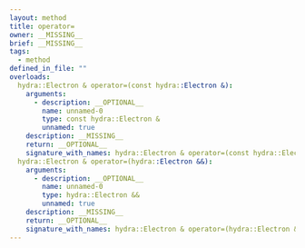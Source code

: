 ```yaml
---
layout: method
title: operator=
owner: __MISSING__
brief: __MISSING__
tags:
  - method
defined_in_file: ""
overloads:
  hydra::Electron & operator=(const hydra::Electron &):
    arguments:
      - description: __OPTIONAL__
        name: unnamed-0
        type: const hydra::Electron &
        unnamed: true
    description: __MISSING__
    return: __OPTIONAL__
    signature_with_names: hydra::Electron & operator=(const hydra::Electron &)
  hydra::Electron & operator=(hydra::Electron &&):
    arguments:
      - description: __OPTIONAL__
        name: unnamed-0
        type: hydra::Electron &&
        unnamed: true
    description: __MISSING__
    return: __OPTIONAL__
    signature_with_names: hydra::Electron & operator=(hydra::Electron &&)
---
```

